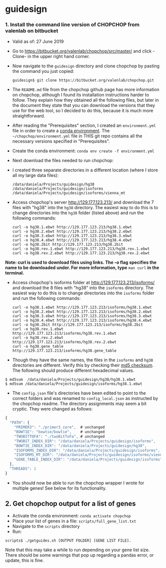 # guidesign

### 1. Install the command line version of CHOPCHOP from valenlab on bitbucket
- Valid as of: 27 June 2019
- Go to https://bitbucket.org/valenlab/chopchop/src/master/ and click -Clone- in the upper right hand corner.
- Now navigate to the ```guidesign``` directory and clone chopchop by pasting the command you just copied:
  
    `guidesign$ git clone https://bitbucket.org/valenlab/chopchop.git`
  
- The ```README.md``` file from the chopchop github page has more information on chopchop, although I found its installation instructions harder to follow. They explain how they obtained all the following files, but later in the document they state that you can download the versions that they use for the web tool, so I decided to do this, because it is much more straightforward.
- After reading the "Prerequisites" section, I created an ```environment.yml``` file in order to create a [conda environment](https://docs.conda.io/projects/conda/en/latest/user-guide/tasks/manage-environments.html). The ```~/chopchop/environment.yml``` file in THIS git repo contains all the necessary versions specified in "Prerequisites".
- Create the conda environment:
  ```conda env create -f environment.yml```
- Next download the files needed to run chopchop:
- I created three separate directories in a different location (where I store all my large data files):
  ```
  /data/daniela/Projects/guidesign/hg38
  /data/daniela/Projects/guidesign/isoforms
  /data/daniela/Projects/guidesign/isoforms/vienna_mt
  ```
- Access chopchop's server http://129.177.123.213/ and download the 7 files with "hg38" into the ```hg38``` directory. The easiest way to do this is to change directories into the ```hg38``` folder (listed above) and run the following commands:
   ~~~
  curl -o hg38.1.ebwt http://129.177.123.213/hg38.1.ebwt
  curl -o hg38.2.ebwt http://129.177.123.213/hg38.2.ebwt
  curl -o hg38.3.ebwt http://129.177.123.213/hg38.3.ebwt
  curl -o hg38.4.ebwt http://129.177.123.213/hg38.4.ebwt
  curl -o hg38.2bit http://129.177.123.213/hg38.2bit
  curl -o hg38.rev.1.ebwt http://129.177.123.213/hg38.rev.1.ebwt
  curl -o hg38.rev.2.ebwt http://129.177.123.213/hg38.rev.2.ebwt
   ~~~
**Note: curl is used to download files using links. The -o flag specifies the name to be downloaded under. For more information, type** ```man curl``` **in the terminal.**

- Access chopchop's isoforms folder at http://129.177.123.213/isoforms/ and download the 8 files with "hg38" into the ```isoforms``` directory. The easiest way to do this is to change directories into the ```isoforms``` folder and run the following commands:
  ~~~
  curl -o hg38.1.ebwt http://129.177.123.213/isoforms/hg38.1.ebwt
  curl -o hg38.2.ebwt http://129.177.123.213/isoforms/hg38.2.ebwt
  curl -o hg38.3.ebwt http://129.177.123.213/isoforms/hg38.3.ebwt
  curl -o hg38.4.ebwt http://129.177.123.213/isoforms/hg38.4.ebwt
  curl -o hg38.2bit http://129.177.123.213/isoforms/hg38.2bit
  curl -o hg38.rev.1.ebwt http://129.177.123.213/isoforms/hg38.rev.1.ebwt
  curl -o hg38.rev.2.ebwt http://129.177.123.213/isoforms/hg38.rev.2.ebwt
  curl -o hg38.gene_table http://129.177.123.213/isoforms/hg38.gene_table
  ~~~
- Though they have the same names, the files in the ```isoforms``` and ```hg38``` directories are different. Verify this by checking their [md5 checksum](https://en.wikipedia.org/wiki/MD5). The following should produce different hexadecimal values.
~~~
$ md5sum  /data/daniela/Projects/guidesign/hg38/hg38.1.ebwt
$ md5sum /data/daniela/Projects/guidesign/isoforms/hg38.1.ebwt
~~~
- The ```config.json``` file's directories have been edited to point to the correct folders and was renamed to ```config_local.json``` as instructed by the chopchop readme. The directory assignments may seem a bit cryptic. They were changed as follows:
```javascript
{
  "PATH": {
    "PRIMER3": "./primer3_core",  # unchanged
    "BOWTIE": "bowtie/bowtie",    # unchanged
    "TWOBITTOFA": "./twoBitToFa", # unchanged
    "TWOBIT_INDEX_DIR": "/data/daniela/Projects/guidesign/isoforms",            # CHANGE
    "BOWTIE_INDEX_DIR": "/data/daniela/Projects/guidesign/hg38",                # CHANGE
    "ISOFORMS_INDEX_DIR": "/data/daniela/Projects/guidesign/isoforms",          # CHANGE
    "ISOFORMS_MT_DIR": "/data/daniela/Projects/guidesign/isoforms/vienna_mt",   # CHANGE
    "GENE_TABLE_INDEX_DIR": "/data/daniela/Projects/guidesign/isoforms"         # CHANGE
  },
  "THREADS": 1
}
```
- You should now be able to run the chopchop wrapper I wrote for multiple genes! See below for its functionality.


## 2. Get chopchop output for a list of genes
- Activate the conda environment: ```conda activate chopchop ```
- Place your list of genes in a file: ```scripts/full_gene_list.txt```
- Navigate to the ```scripts``` directory
- Run: 
~~~
scripts$ ./getguides.sh [OUTPUT FOLDER] [GENE LIST FILE]. 
~~~
Note that this may take a while to run depending on your gene list size. There should be some warnings that pop up regarding a pandas error, or update, this is fine. 


